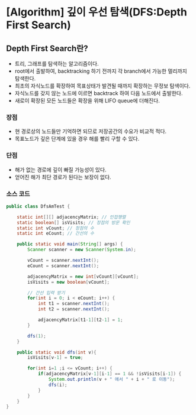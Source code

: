 # [Algorithm] 깊이 우선 탐색(DFS:Depth First Search)

## Depth First Search란?
- 트리, 그래프를 탐색하는 알고리즘이다.
- root에서 출발하여, backtracking 하기 전까지 각 branch에서 가능한 멀리까지 탐색한다.
- 최초의 자식노드를 확장하여 목표상태가 발견될 때까지 확장하는 무정보 탐색이다.
- 자식노드를 갖지 않는 노드에 이르면 backtrack 하여 다음 노드에서 출발한다.
- 새로이 확장된 모든 노드들은 확장을 위해 LIFO queue에 더해진다.

### 장점
- 현 경로상의 노드들만 기억하면 되므로 저장공간의 수요가 비교적 적다.
- 목표노드가 깊은 단계에 있을 경우 해를 빨리 구할 수 있다.

### 단점
- 해가 없는 경로에 깊이 빠질 가능성이 있다.
- 얻어진 해가 최단 경로가 된다는 보장이 없다.

### 소스 코드

```java
public class DfsAmTest {

    static int[][] adjacencyMatrix; // 인접행렬
    static boolean[] isVisits; // 정점의 방문 확인
    static int vCount; // 정점의 수
    static int eCount; // 간선의 수

    public static void main(String[] args) {
        Scanner scanner = new Scanner(System.in);

        vCount = scanner.nextInt();
        eCount = scanner.nextInt();

        adjacencyMatrix = new int[vCount][vCount];
        isVisits = new boolean[vCount];

        // 간선 입력 받기
        for(int i = 0; i < eCount; i++) {
            int t1 = scanner.nextInt();
            int t2 = scanner.nextInt();

            adjacencyMatrix[t1-1][t2-1] = 1;
        }

        dfs(1);
    }

    public static void dfs(int v){
        isVisits[v-1] = true;

        for(int i=1 ;i <= vCount; i++) {
            if(adjacencyMatrix[v-1][i-1] == 1 && !isVisits[i-1]) {
                System.out.println(v + " 에서 " + i + " 로 이동");
                dfs(i);
            }
        }
    }
}
```
